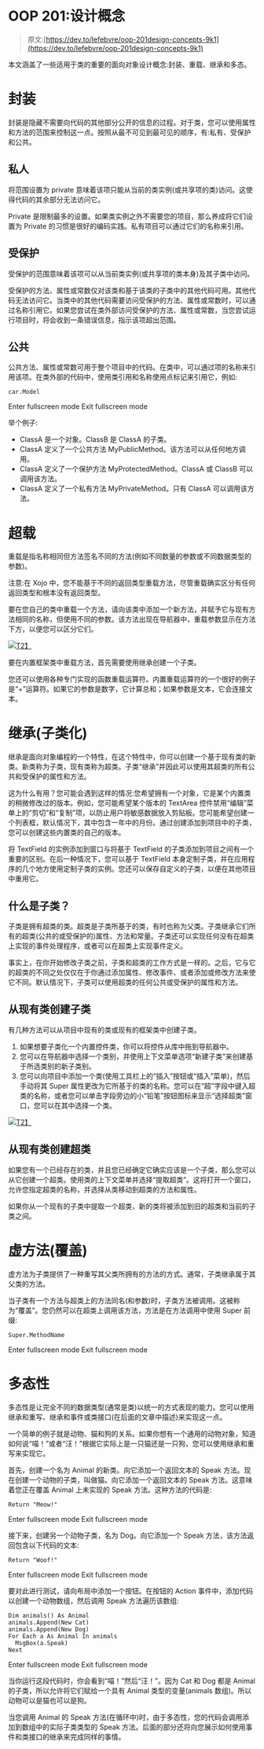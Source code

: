 # OOP 201:设计概念

> 原文:[https://dev.to/lefebvre/oop-201design-concepts-9k1](https://dev.to/lefebvre/oop-201design-concepts-9k1)

本文涵盖了一些适用于类的重要的面向对象设计概念:封装、重载、继承和多态。

# 封装

封装是隐藏不需要向代码的其他部分公开的信息的过程。对于类，您可以使用属性和方法的范围来控制这一点。按照从最不可见到最可见的顺序，有:私有、受保护和公共。

## 私人

将范围设置为 private 意味着该项只能从当前的类实例(或共享项的类)访问。这使得代码的其余部分无法访问它。

Private 是限制最多的设置。如果类实例之外不需要您的项目，那么养成将它们设置为 Private 的习惯是很好的编码实践。私有项目可以通过它们的名称来引用。

## 受保护

受保护的范围意味着该项可以从当前类实例(或共享项的类本身)及其子类中访问。

受保护的方法、属性或常数仅对该类和基于该类的子类中的其他代码可用。其他代码无法访问它。当类中的其他代码需要访问受保护的方法、属性或常数时，可以通过名称引用它。如果您尝试在类外部访问受保护的方法、属性或常数，当您尝试运行项目时，将会收到一条错误信息，指示该项超出范围。

## 公共

公共方法、属性或常数可用于整个项目中的代码。在类中，可以通过项的名称来引用该项。在类外部的代码中，使用类引用和名称使用点标记来引用它，例如:

```
car.Model 
```

Enter fullscreen mode Exit fullscreen mode

举个例子:

*   ClassA 是一个对象。ClassB 是 ClassA 的子类。
*   ClassA 定义了一个公共方法 MyPublicMethod。该方法可以从任何地方调用。
*   ClassA 定义了一个保护方法 MyProtectedMethod。ClassA 或 ClassB 可以调用该方法。
*   ClassA 定义了一个私有方法 MyPrivateMethod。只有 ClassA 可以调用该方法。

# 超载

重载是指名称相同但方法签名不同的方法(例如不同数量的参数或不同数据类型的参数)。

注意:在 Xojo 中，您不能基于不同的返回类型重载方法，尽管重载确实区分有任何返回类型和根本没有返回类型。

要在您自己的类中重载一个方法，请向该类中添加一个新方法，并赋予它与现有方法相同的名称，但使用不同的参数。该方法出现在导航器中，重载参数显示在方法下方，以便您可以区分它们。

[![](../Images/47522560a9cf900d4a169f0f83f902cf.png)T2】](https://res.cloudinary.com/practicaldev/image/fetch/s--6TDs-kVG--/c_limit%2Cf_auto%2Cfl_progressive%2Cq_auto%2Cw_880/https://dzf8vqv24eqhg.cloudfront.net/userfiles/1539/2321/ckfinder/images/ClassMethodOverloading.png%3Fdc%3D201509211950-10)

要在内置框架类中重载方法，首先需要使用继承创建一个子类。

您还可以使用各种专门实现的函数重载运算符。内置重载运算符的一个很好的例子是“+”运算符。如果它的参数是数字，它计算总和；如果参数是文本，它会连接文本。

# 继承(子类化)

继承是面向对象编程的一个特性，在这个特性中，你可以创建一个基于现有类的新类。新类称为子类，现有类称为超类。子类“继承”并因此可以使用其超类的所有公共和受保护的属性和方法。

这为什么有用？您可能会遇到这样的情况:您希望拥有一个对象，它是某个内置类的稍微修改过的版本。例如，您可能希望某个版本的 TextArea 控件禁用“编辑”菜单上的“剪切”和“复制”项，以防止用户将敏感数据放入剪贴板。您可能希望创建一个列表框，默认情况下，其中包含一年中的月份。通过创建添加到项目中的子类，您可以创建这些内置类的自己的版本。

将 TextField 的实例添加到窗口与将基于 TextField 的子类添加到项目之间有一个重要的区别。在后一种情况下，您可以基于 TextField 本身定制子类，并在应用程序的几个地方使用定制子类的实例。您还可以保存自定义的子类，以便在其他项目中重用它。

## 什么是子类？

子类是拥有超类的类。超类是子类所基于的类，有时也称为父类。子类继承它们所有的超类(公共的或受保护的)属性、方法和常量。子类还可以实现任何没有在超类上实现的事件处理程序，或者可以在超类上实现事件定义。

事实上，在你开始修改子类之前，子类和超类的工作方式是一样的。之后，它与它的超类的不同之处仅仅在于你通过添加属性、修改事件、或者添加或修改方法来使它不同。默认情况下，子类可以使用超类的任何公共或受保护的属性和方法。

## 从现有类创建子类

有几种方法可以从项目中现有的类或现有的框架类中创建子类。

1.  如果想要子类化一个内置控件类，你可以将控件从库中拖到导航器中。
2.  您可以在导航器中选择一个类别，并使用上下文菜单选项“新建子类”来创建基于所选类别的新子类别。
3.  您可以向项目中添加一个类(使用工具栏上的“插入”按钮或“插入”菜单)，然后手动将其 Super 属性更改为它所基于的类的名称。您可以在“超”字段中键入超类的名称，或者您可以单击字段旁边的小“铅笔”按钮图标来显示“选择超类”窗口，您可以在其中选择一个类。

[![](../Images/9bdc2303ca665044919c934903eead6b.png)T2】](https://res.cloudinary.com/practicaldev/image/fetch/s--abeo6eDx--/c_limit%2Cf_auto%2Cfl_progressive%2Cq_auto%2Cw_880/https://dzf8vqv24eqhg.cloudfront.net/userfiles/1539/2321/ckfinder/images/SelectSuperclass.png%3Fdc%3D201509211954-33)

## 从现有类创建超类

如果您有一个已经存在的类，并且您已经确定它确实应该是一个子类，那么您可以从它创建一个超类。使用类的上下文菜单并选择“提取超类”。这将打开一个窗口，允许您指定超类的名称，并选择从类移动到超类的方法和属性。

如果你从一个现有的子类中提取一个超类，新的类将被添加到旧的超类和当前的子类之间。

# 虚方法(覆盖)

虚方法为子类提供了一种重写其父类所拥有的方法的方式。通常，子类继承属于其父类的方法。

当子类有一个方法与超类上的方法同名(和参数)时，子类方法被调用。这被称为“覆盖”。您仍然可以在超类上调用该方法，方法是在方法调用中使用 Super 前缀:

```
Super.MethodName 
```

Enter fullscreen mode Exit fullscreen mode

# 多态性

多态性是让完全不同的数据类型(通常是类)以统一的方式表现的能力。您可以使用继承和重写、继承和事件或类接口(在后面的文章中描述)来实现这一点。

一个简单的例子就是动物、猫和狗的关系。如果你想有一个通用的动物对象，知道如何说“喵！”或者“汪！”根据它实际上是一只猫还是一只狗，您可以使用继承和重写来实现它。

首先，创建一个名为 Animal 的新类。向它添加一个返回文本的 Speak 方法。现在创建一个动物的子类，叫做猫。向它添加一个返回文本的 Speak 方法。这意味着您正在覆盖 Animal 上未实现的 Speak 方法。这种方法的代码是:

```
Return "Meow!" 
```

Enter fullscreen mode Exit fullscreen mode

接下来，创建另一个动物子类，名为 Dog。向它添加一个 Speak 方法，该方法返回包含以下代码的文本:

```
Return "Woof!" 
```

Enter fullscreen mode Exit fullscreen mode

要对此进行测试，请向布局中添加一个按钮。在按钮的 Action 事件中，添加代码以创建一个动物数组，然后调用 Speak 方法遍历该数组:

```
Dim animals() As Animal
animals.Append(New Cat)
animals.Append(New Dog)
For Each a As Animal In animals
  MsgBox(a.Speak)
Next 
```

Enter fullscreen mode Exit fullscreen mode

当你运行这段代码时，你会看到“喵！”然后“汪！”。因为 Cat 和 Dog 都是 Animal 的子类，所以允许将它们赋给一个具有 Animal 类型的变量(animals 数组)。所以动物可以是猫也可以是狗。

当您调用 Animal 的 Speak 方法(在循环中)时，由于多态性，您的代码会调用添加到数组中的实际子类类型的 Speak 方法。后面的部分还将向您展示如何使用事件和类接口的继承来完成同样的事情。